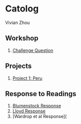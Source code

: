 # Catolog

Vivian Zhou

## Workshop

1. [Challenge Question](https://github.com/Vivian-Zhou-1027/workshop1/blob/master/Challenge_Question.png)

## Projects
1. [Project 1: Peru](https://github.com/Vivian-Zhou-1027/workshop1/blob/master/project1.md)

## Response to Readings

1. [Blumenstock Response](https://github.com/Vivian-Zhou-1027/workshop1/blob/master/blumenstock.md)
2. [Lloyd Response](https://github.com/Vivian-Zhou-1027/workshop1/blob/master/Lloyd.md)
3. [Wardrop et al Response](
